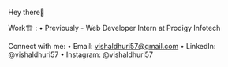 Hey there👋

Work🏗️ : 
• Previously - Web Developer Intern at Prodigy Infotech 

Connect with me: 
• Email: vishaldhuri57@gmail.com 
• LinkedIn: @vishaldhuri57 
• Instagram: @vishaldhuri57  

